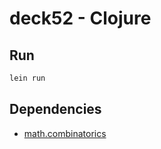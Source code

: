 # deck52 - Clojure

## Run

```sh
lein run
```

## Dependencies

- [math.combinatorics](https://github.com/clojure/math.combinatorics)
